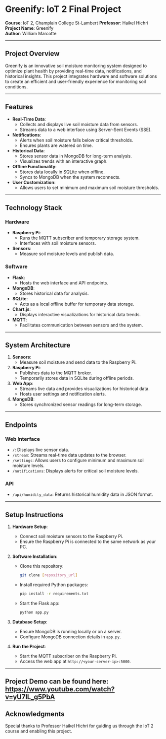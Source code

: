 # Greenify: IoT 2 Final Project

**Course**: IoT 2, Champlain College St-Lambert
**Professor**: Haikel Hichri  
**Project Name**: Greenify  
**Author**: William Marcotte 

---

## **Project Overview**
Greenify is an innovative soil moisture monitoring system designed to optimize plant health by providing real-time data, notifications, and historical insights. This project integrates hardware and software solutions to create an efficient and user-friendly experience for monitoring soil conditions.

---

## **Features**
- **Real-Time Data**:
  - Collects and displays live soil moisture data from sensors.
  - Streams data to a web interface using Server-Sent Events (SSE).
- **Notifications**:
  - Alerts when soil moisture falls below critical thresholds.
  - Ensures plants are watered on time.
- **Historical Data**:
  - Stores sensor data in MongoDB for long-term analysis.
  - Visualizes trends with an interactive graph.
- **Offline Functionality**:
  - Stores data locally in SQLite when offline.
  - Syncs to MongoDB when the system reconnects.
- **User Customization**:
  - Allows users to set minimum and maximum soil moisture thresholds.

---

## **Technology Stack**
### **Hardware**
- **Raspberry Pi**:
  - Runs the MQTT subscriber and temporary storage system.
  - Interfaces with soil moisture sensors.
- **Sensors**:
  - Measure soil moisture levels and publish data.

### **Software**
- **Flask**:
  - Hosts the web interface and API endpoints.
- **MongoDB**:
  - Stores historical data for analysis.
- **SQLite**:
  - Acts as a local offline buffer for temporary data storage.
- **Chart.js**:
  - Displays interactive visualizations for historical data trends.
- **MQTT**:
  - Facilitates communication between sensors and the system.

---

## **System Architecture**
1. **Sensors**:
   - Measure soil moisture and send data to the Raspberry Pi.
2. **Raspberry Pi**:
   - Publishes data to the MQTT broker.
   - Temporarily stores data in SQLite during offline periods.
3. **Web App**:
   - Streams live data and provides visualizations for historical data.
   - Hosts user settings and notification alerts.
4. **MongoDB**:
   - Stores synchronized sensor readings for long-term storage.

---

## **Endpoints**
### **Web Interface**
- `/`: Displays live sensor data.
- `/stream`: Streams real-time data updates to the browser.
- `/settings`: Allows users to configure minimum and maximum soil moisture levels.
- `/notifications`: Displays alerts for critical soil moisture levels.

### **API**
- `/api/humidity_data`: Returns historical humidity data in JSON format.

---

## **Setup Instructions**
1. **Hardware Setup**:
   - Connect soil moisture sensors to the Raspberry Pi.
   - Ensure the Raspberry Pi is connected to the same network as your PC.

2. **Software Installation**:
   - Clone this repository:
     ```bash
     git clone [repository_url]
     ```
   - Install required Python packages:
     ```bash
     pip install -r requirements.txt
     ```
   - Start the Flask app:
     ```bash
     python app.py
     ```

3. **Database Setup**:
   - Ensure MongoDB is running locally or on a server.
   - Configure MongoDB connection details in `app.py`.

4. **Run the Project**:
   - Start the MQTT subscriber on the Raspberry Pi.
   - Access the web app at `http://<your-server-ip>:5000`.
---
Project Demo can be found here:
https://www.youtube.com/watch?v=yU7lL_g5PbA
---

## **Acknowledgments**
Special thanks to Professor Haikel Hichri for guiding us through the IoT 2 course and enabling this project.
